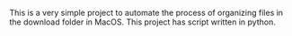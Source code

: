 This is a very simple project to automate the process of organizing files in the download folder in MacOS. This project has script written in python. 